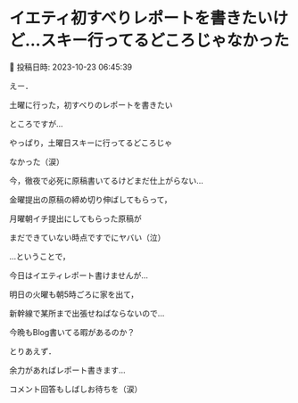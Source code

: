 # イエティ初すべりレポートを書きたいけど…スキー行ってるどころじゃなかった

📅 投稿日時: 2023-10-23 06:45:39

えー．


土曜に行った，初すべりのレポートを書きたい


ところですが…





やっぱり，土曜日スキーに行ってるどころじゃ


なかった（涙）


今，徹夜で必死に原稿書いてるけどまだ仕上がらない…


金曜提出の原稿の締め切り伸ばしてもらって，


月曜朝イチ提出にしてもらった原稿が


まだできていない時点ですでにヤバい（泣）





…ということで，


今日はイエティレポート書けませんが…


明日の火曜も朝5時ごろに家を出て，


新幹線で某所まで出張せねばならないので…


今晩もBlog書いてる暇があるのか？





とりあえず．


余力があればレポート書きます…


コメント回答もしばしお待ちを（涙）
